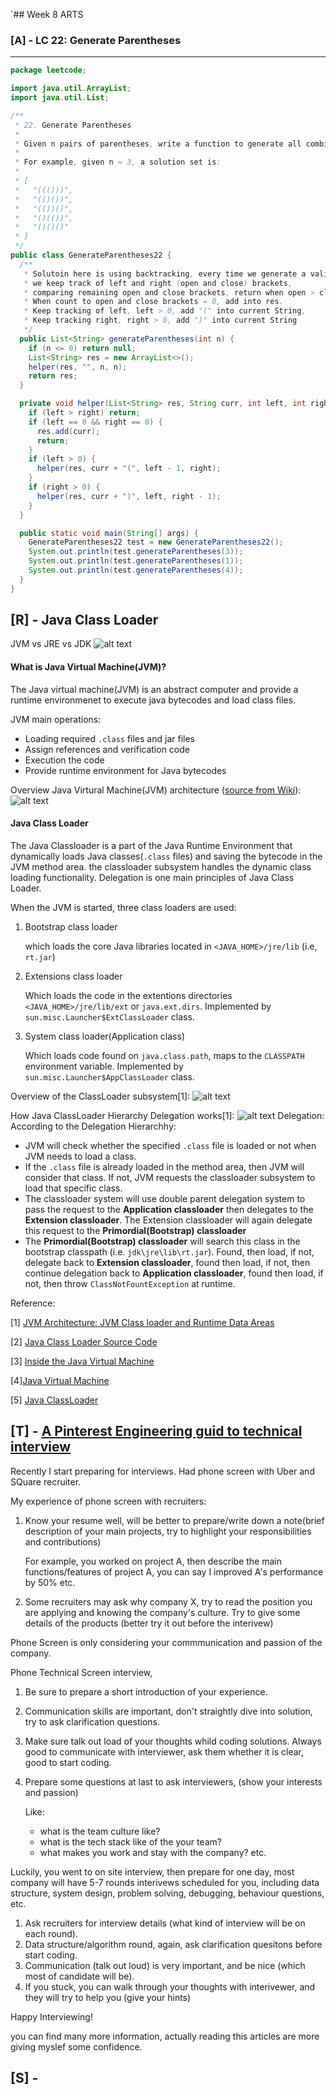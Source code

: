 `## Week 8 ARTS

### [A] - LC 22: Generate Parentheses
---
```java
package leetcode;

import java.util.ArrayList;
import java.util.List;

/**
 * 22. Generate Parentheses
 *
 * Given n pairs of parentheses, write a function to generate all combinations of well-formed parentheses.
 *
 * For example, given n = 3, a solution set is:
 *
 * [
 *   "((()))",
 *   "(()())",
 *   "(())()",
 *   "()(())",
 *   "()()()"
 * ]
 */
public class GenerateParentheses22 {
  /**
   * Solutoin here is using backtracking, every time we generate a valid sequence,
   * we keep track of left and right (open and close) brackets, 
   * comparing remaining open and close brackets, return when open > close. 
   * When count to open and close brackets = 0, add into res.
   * Keep tracking of left, left > 0, add "(" into current String,
   * Keep tracking right, right > 0, add ")" into current String
   */
  public List<String> generateParentheses(int n) {
    if (n <= 0) return null;
    List<String> res = new ArrayList<>();
    helper(res, "", n, n);
    return res;
  }

  private void helper(List<String> res, String curr, int left, int right) {
    if (left > right) return;
    if (left == 0 && right == 0) {
      res.add(curr);
      return;
    }
    if (left > 0) {
      helper(res, curr + "(", left - 1, right);
    }
    if (right > 0) {
      helper(res, curr + ")", left, right - 1);
    }
  }

  public static void main(String[] args) {
    GenerateParentheses22 test = new GenerateParentheses22();
    System.out.println(test.generateParentheses(3));
    System.out.println(test.generateParentheses(1));
    System.out.println(test.generateParentheses(4));
  }
}
```
[R] - Java Class Loader
---
JVM vs JRE vs JDK
![alt text](./images/JVM_JRE_JDK.png)

#### What is Java Virtual Machine(JVM)?
The Java virtual machine(JVM) is an abstract computer and provide a runtime environmenet to execute java 
bytecodes and load class files.

JVM main operations:
- Loading required `.class` files and jar files
- Assign references and verification code
- Execution the code
- Provide runtime environment for Java bytecodes

Overview Java Virtural Machine(JVM) architecture ([source from Wiki](https://www.wikiwand.com/en/**Java_virtual_machine)):
![alt text](./images/JVM_architecture.png)

#### Java Class Loader
The Java Classloader is a part of the Java Runtime Environment that dynamically loads Java classes(`.class` files) and saving the bytecode in the JVM method area. the classloader subsystem handles the dynamic class loading functionality. Delegation is one main principles of Java Class Loader.

When the JVM is started, three class loaders are used:

1. Bootstrap class loader

    which loads the core Java libraries located in `<JAVA_HOME>/jre/lib` (i.e, `rt.jar`)
2. Extensions class loader

    Which loads the code in the extentions directories `<JAVA_HOME>/jre/lib/ext` or `java.ext.dirs`. Implemented by `sun.misc.Launcher$ExtClassLoader` class.

3. System class loader(Application class)

    Which loads code found on `java.class.path`, maps to the `CLASSPATH` environment variable. Implemented by `sun.misc.Launcher$AppClassLoader` class.

Overview of the ClassLoader subsystem[1]:
![alt text](./images/Java_classload_arc.png)

How Java ClassLoader Hierarchy Delegation works[1]:
![alt text](./images/Java_classload_hierarchy.png)
Delegation: According to the Delegation Hierarchhy:
- JVM will check whether the specified `.class` file is loaded or not when JVM needs to load a class.
- If the `.class` file is already loaded in the method area, then JVM will consider that class. If not, JVM requests the classloader subsystem to load that specific class.
- The classloader system will use double parent delegation system to pass the request to the **Application classloader** then delegates to the **Extension classloader**. The Extension classloader will again delegate this request to the **Primordial(Bootstrap) classloader**
- The **Primordial(Bootstrap) classloader** will search this class in the bootstrap classpath (i.e. `jdk\jre\lib\rt.jar`).  Found, then load, if not, delegate back to **Extension classloader**, found then load, if not, then continue delegation back to **Application classloader**, found then load, if not, then throw `ClassNotFountException` at runtime.


Reference:

[1] [JVM Architecture: JVM Class loader and Runtime Data Areas](https://www.javacodegeeks.com/2018/04/jvm-architecture-jvm-class-loader-and-runtime-data-areas.html)

[2] [Java Class Loader Source Code](https://github.com/frohoff/jdk8u-jdk/blob/master/src/share/classes/java/lang/ClassLoader.java#L64)

[3] [Inside the Java Virtual Machine](https://www.artima.com/insidejvm/ed2/index.html)

[4][Java Virtual Machine](https://www.wikiwand.com/en/Java_virtual_machine)

[5] [Java ClassLoader](https://www.wikiwand.com/en/Java_Classloader)


[T] - [A Pinterest Engineering guid to technical interview](https://medium.com/@Pinterest_Engineering/a-pinterest-engineering-guide-to-technical-interviews-1c2471c2d139)
---
Recently I start preparing for interviews. Had phone screen with Uber and SQuare recruiter.

My experience of phone screen with recruiters:
1. Know your resume well, will be better to prepare/write down a note(brief description of your main projects, try to highlight your responsibilities and contributions)
   
    For example, you worked on project A, then describe the main functions/features of project A, you can say I improved A's performance by 50% etc.
2. Some recruiters may ask why company X, try to read the position you are applying and knowing the company's culture. Try to give some details of the products (better try it out before the interivew)

Phone Screen is only considering your commmunication and passion of the company. 

Phone Technical Screen interview,
  
1. Be sure to prepare a short introduction of your experience.
2. Communication skills are important, don't straightly dive into solution, try to ask clarification questions. 
3. Make sure talk out load of your thoughts whild coding solutions. Always good to communicate with interviewer, ask them whether it is clear, good to start coding. 
4. Prepare some questions at last to ask interviewers, (show your interests and passion)
    
    Like: 
    - what is the team culture like? 
    - what is the tech stack like of the your team?
    - what makes you work and stay with the company? etc.
   
Luckily, you went to on site interview, then prepare for one day, most company will have 5-7 rounds interivews scheduled for you, including data structure, system design, problem solving, debugging, behaviour questions, etc.

1. Ask recruiters for interview details (what kind of interview will be on each round).
2. Data structure/algorithm round, again, ask clarification quesitons before start coding. 
3. Communication (talk out loud) is very important, and be nice (which most of candidate will be).
4. If you stuck, you can walk through your thoughts with interivewer, and they will try to help you (give your hints)
  
Happy Interviewing!

you can find many more information, actually reading this articles are more giving myslef some confidence.  

[S] - 
---
